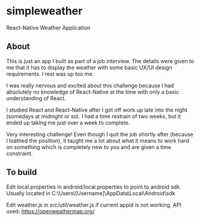 # simpleweather
React-Native Weather Application

## About
This is just an app I built as part of a job interview. The details were given to me that it has to display the weather with some 
basic UX/UI design requirements. I rest was up too me.

I was really nervous and excited about this challenge because I had absolutely no knowledge of React-Native at the time with
only a basic understanding of React.

I studied React and React-Native after I got off work up late into the night (somedays at midnight or so). I had a time restrain of two weeks, but it ended up taking me just over a week to complete.

Very interesting challenge! Even though I quit the job shortly after (because I loathed the position), it taught me a lot about what it means to work hard on something which is completely new to you and are given a time constraint.

## To build

Edit local.properties in android/local.properties to point to android sdk. 
Usually located in C:\Users\\[Username]\AppData\Local\Android\sdk

Edit weather.js in src/util/weather.js if current appid is not working. 
API used: https://openweathermap.org/


